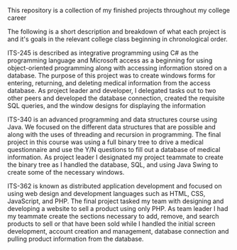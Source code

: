 This repository is a collection of my finished projects throughout my college career

The following is a short description and breakdown of what each project is and it's goals in the relevant college class beginning in chronological order.

ITS-245 is described as integrative programming using C# as the programming language and Microsoft access as a beginning for using object-oriented programming along with accessing information stored on a database. The purpose of this project was to create windows forms for entering, returning, and deleting medical information from the access database. As project leader and developer, I delegated tasks out to two other peers and developed the database connection, created the requisite SQL queries, and the window designs for displaying the information

ITS-340 is an advanced programming and data structures course using Java. We focused on the different data structures that are possible and along with the uses of threading and recursion in programming. The final project in this course was using a full binary tree to drive a medical questionnaire and use the Y/N questions to fill out a database of medical information. As project leader I designated my project teammate to create the binary tree as I handled the database, SQL, and using Java Swing to create some of the necessary windows.

ITS-362 is known as distributed application development and focused on using web design and development languages such as HTML, CSS, JavaScript, and PHP. The final project tasked my team with designing and developing a website to sell a product using only PHP. As team leader I had my teammate create the sections necessary to add, remove, and search products to sell or that have been sold while I handled the initial screen development, account creation and management, database connection and pulling product information from the database.
